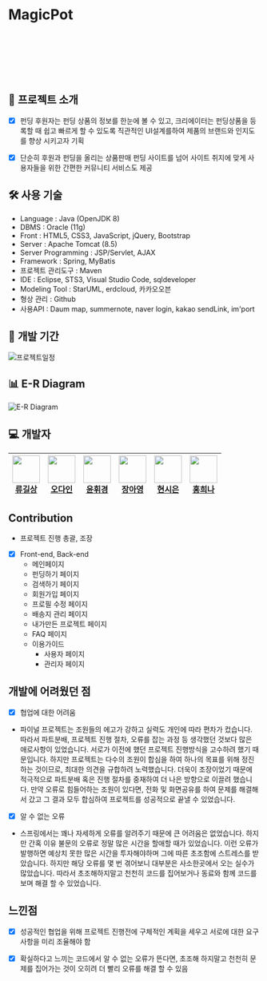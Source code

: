 # MagicPot
<br><br>
<p align="center">
<img align="center" style="margin:0 auto; height:10px;" src="https://user-images.githubusercontent.com/82758086/127101965-4583e037-78b9-437b-9a13-a5380cfe1b71.png">
</p>
<br>

## 📑 프로젝트 소개
  - [x] 펀딩 후원자는 펀딩 상품의 정보를 한눈에 볼 수 있고, 크리에이터는 펀딩상품을 등록할 때 쉽고 빠르게 할 수 있도록 직관적인 UI설계를하여 제품의 브랜드와 인지도를 향상 시키고자 기획
  - [x] 단순히 후원과 펀딩을 올리는 상품판매 펀딩 사이트를 넘어 사이트 취지에 맞게 사용자들을 위한 간편한 커뮤니티 서비스도 제공


## 🛠 사용 기술

- Language : Java (OpenJDK 8)
- DBMS : Oracle (11g)
- Front : HTML5, CSS3, JavaScript, jQuery, Bootstrap
- Server : Apache Tomcat (8.5)
- Server Programming : JSP/Servlet, AJAX
- Framework : Spring, MyBatis
- 프로젝트 관리도구 : Maven
- IDE : Eclipse, STS3, Visual Studio Code, sqldeveloper
- Modeling Tool : StarUML, erdcloud, 카카오오븐
- 형상 관리 : Github
- 사용API : Daum map, summernote, naver login, kakao sendLink, im'port

## 📅 개발 기간
![프로젝트일정](https://user-images.githubusercontent.com/82758086/127102833-f3e5d1bd-0e7b-4ac6-8c19-a7c9e0e3702b.png)

## 📊 E-R Diagram
![E-R Diagram](https://user-images.githubusercontent.com/82758086/127104113-4cb6163d-05f0-4fbd-bf79-ded8ca55a9ee.png)

## 💻 개발자

| <img src="https://avatars.githubusercontent.com/u/82758086?v=4" width="55" height="55"><br>[류길상](https://github.com/mmnn323)| <img src="https://avatars.githubusercontent.com/u/79910342?v=4" width="55" height="55"><br>[오다인](https://github.com/dada411) | <img src="https://avatars.githubusercontent.com/u/78246187?v=4" width="55" height="55"><br>[윤휘경](https://github.com/YoonHwikyung) | <img src="https://avatars.githubusercontent.com/u/82549746?v=4" width="55" height="55"><br>[장아영](https://github.com/jay12355) | <img src="https://avatars.githubusercontent.com/u/81214004?v=4" width="55" height="55"><br>[현시은](https://github.com/tldms0012) | <img src="https://avatars.githubusercontent.com/u/77088467?v=4" width="55" height="55"><br>[홍희나](https://github.com/Heenahong) |
| --- | --- | --- | --- | --- | --- |

## Contribution

  - 프로젝트 진행 총괄, 조장
  
  - [x] Front-end, Back-end
    - 메인페이지
    - 펀딩하기 페이지
    - 검색하기 페이지
    - 회원가입 페이지
    - 프로필 수정 페이지
    - 배송지 관리 페이지
    - 내가만든 프로젝트 페이지
    - FAQ 페이지
    - 이용가이드
      - 사용자 페이지
      - 관리자 페이지 
  ## 개발에 어려웠던 점
  - [x] 협업에 대한 어려움

- 파이널 프로젝트는 조원들의 에고가 강하고 실력도 개인에 따라 편차가 컸습니다. 따라서 파트분배, 프로젝트 진행 절차, 오류를 잡는 과정 등 생각했던 것보다 많은 애로사항이 있었습니다. 서로가 이전에 했던 프로젝트 진행방식을 고수하려 했기 때문입니다. 하지만 프로젝트는 다수의 조원이 합심을 하여 하나의 목표를 위해 정진하는 것이므로, 최대한 의견을 규합하려 노력했습니다. 더욱이 조장이었기 때문에 적극적으로 파트분배 혹은 진행 절차를 중재하여 더 나은 방향으로 이끌려 했습니다. 만약 오류로 힘들어하는 조원이 있다면, 전화 및 화면공유를 하여 문제를 해결해서 갔고 그 결과 모두 합심하여 프로젝트를 성공적으로 끝낼 수 있었습니다.

 - [x] 알 수 없는 오류

- 스프링에서는 꽤나 자세하게 오류를 알려주기 때문에 큰 어려움은 없었습니다. 하지만 간혹 이유 불문의 오류로 정말 많은 시간을 할애할 때가 있었습니다. 이런 오류가 발행하면 예상치 못한 많은 시간을 투자해야하며 그에 따른 초조함에 스트레스를 받았습니다. 하지만 해당 오류를 몇 번 겪어보니 대부분은 사소한곳에서 오는 실수가 많았습니다. 따라서 초조해하지말고 천천히 코드를 집어보거나 동료와 함께 코드를 보며 해결 할 수 있었습니다.

## 느낀점
  - [x] 성공적인 협업을 위해 프로젝트 진행전에 구체적인 계획을 세우고 서로에 대한 요구사항을 미리 조율해야 함
  - [x] 확실하다고 느끼는 코드에서 알 수 없는 오류가 뜬다면, 초조해 하지말고 천천히 문제를 집어가는 것이 오히려 더 빨리 오류를 해결 할 수 있음

